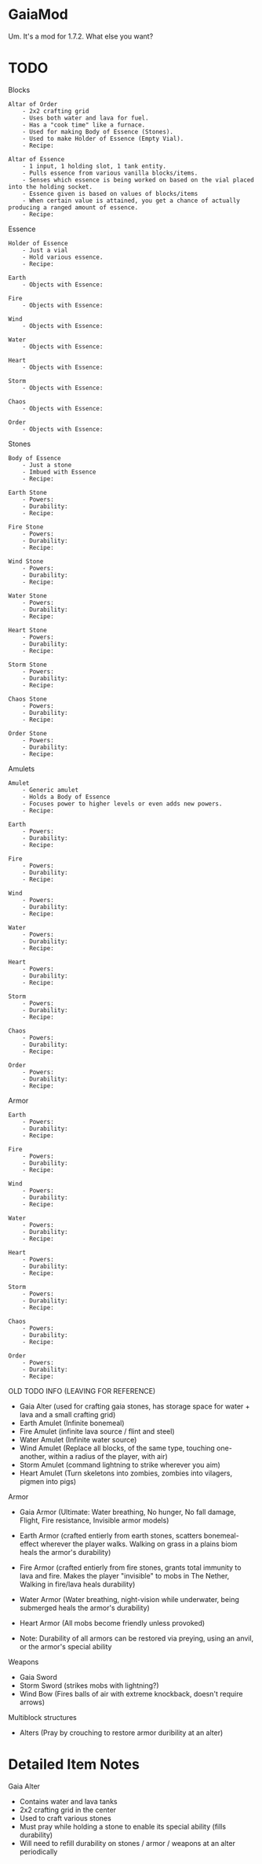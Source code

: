 GaiaMod
=======

Um. It's a mod for 1.7.2. What else you want?


TODO
=======

Blocks
    
    Altar of Order
        - 2x2 crafting grid
        - Uses both water and lava for fuel.
        - Has a "cook time" like a furnace.
        - Used for making Body of Essence (Stones).
        - Used to make Holder of Essence (Empty Vial).
        - Recipe:
        
    Altar of Essence
        - 1 input, 1 holding slot, 1 tank entity.
        - Pulls essence from various vanilla blocks/items.
        - Senses which essence is being worked on based on the vial placed into the holding socket.
        - Essence given is based on values of blocks/items
        - When certain value is attained, you get a chance of actually producing a ranged amount of essence.
        - Recipe:
        

Essence

    Holder of Essence
        - Just a vial
        - Hold various essence.
        - Recipe:
    
    Earth
        - Objects with Essence:
        
    Fire
        - Objects with Essence:
        
    Wind
        - Objects with Essence:
        
    Water
        - Objects with Essence:
        
    Heart
        - Objects with Essence:
        
    Storm
        - Objects with Essence:
        
    Chaos
        - Objects with Essence:
        
    Order
        - Objects with Essence:
        
    
Stones

    Body of Essence
        - Just a stone
        - Imbued with Essence
        - Recipe:
        
    Earth Stone
        - Powers:
        - Durability:
        - Recipe:
        
    Fire Stone
        - Powers:
        - Durability:
        - Recipe:
        
    Wind Stone
        - Powers:
        - Durability:
        - Recipe:
        
    Water Stone
        - Powers:
        - Durability:
        - Recipe:
        
    Heart Stone
        - Powers:
        - Durability:
        - Recipe:
        
    Storm Stone
        - Powers:
        - Durability:
        - Recipe:
        
    Chaos Stone
        - Powers:
        - Durability:
        - Recipe:
        
    Order Stone
        - Powers:
        - Durability:
        - Recipe:
        
    
Amulets

    Amulet
        - Generic amulet
        - Holds a Body of Essence
        - Focuses power to higher levels or even adds new powers.
        - Recipe:
        
    Earth
        - Powers:
        - Durability:
        - Recipe:
        
    Fire
        - Powers:
        - Durability:
        - Recipe:
        
    Wind
        - Powers:
        - Durability:
        - Recipe:
        
    Water
        - Powers:
        - Durability:
        - Recipe:
        
    Heart
        - Powers:
        - Durability:
        - Recipe:
        
    Storm
        - Powers:
        - Durability:
        - Recipe:
        
    Chaos
        - Powers:
        - Durability:
        - Recipe:
        
    Order
        - Powers:
        - Durability:
        - Recipe:
        
    
Armor

    Earth
        - Powers:
        - Durability:
        - Recipe:
        
    Fire
        - Powers:
        - Durability:
        - Recipe:
        
    Wind
        - Powers:
        - Durability:
        - Recipe:
        
    Water
        - Powers:
        - Durability:
        - Recipe:
        
    Heart
        - Powers:
        - Durability:
        - Recipe:
        
    Storm
        - Powers:
        - Durability:
        - Recipe:
        
    Chaos
        - Powers:
        - Durability:
        - Recipe:
        
    Order
        - Powers:
        - Durability:
        - Recipe:
        
    
OLD TODO INFO (LEAVING FOR REFERENCE)

- Gaia Alter (used for crafting gaia stones, has storage space for water + lava and a small crafting grid)
- Earth Amulet (Infinite bonemeal)
- Fire Amulet (infinite lava source / flint and steel)
- Water Amulet (Infinite water source)
- Wind Amulet (Replace all blocks, of the same type, touching one-another, within a radius of the player, with air)
- Storm Amulet (command lightning to strike wherever you aim)
- Heart Amulet (Turn skeletons into zombies, zombies into vilagers, pigmen into pigs)

Armor
- Gaia Armor (Ultimate: Water breathing, No hunger, No fall damage, Flight, Fire resistance, Invisible armor models)
- Earth Armor (crafted entierly from earth stones, scatters bonemeal-effect wherever the player walks. Walking on grass in a plains biom heals the armor's durability)
- Fire Armor (crafted entierly from fire stones, grants total immunity to lava and fire. Makes the player "invisible" to mobs in The Nether, Walking in fire/lava heals durability)
- Water Armor (Water breathing, night-vision while underwater, being submerged heals the armor's durability)
- Heart Armor (All mobs become friendly unless provoked)

- Note: Durability of all armors can be restored via preying, using an anvil, or the armor's special ability

Weapons
- Gaia Sword
- Storm Sword (strikes mobs with lightning?)
- Wind Bow (Fires balls of air with extreme knockback, doesn't require arrows)

Multiblock structures
- Alters (Pray by crouching to restore armor duribility at an alter)


Detailed Item Notes
=======
Gaia Alter
- Contains water and lava tanks
- 2x2 crafting grid in the center
- Used to craft various stones
- Must pray while holding a stone to enable its special ability (fills durability)
- Will need to refill durability on stones / armor / weapons at an alter periodically

